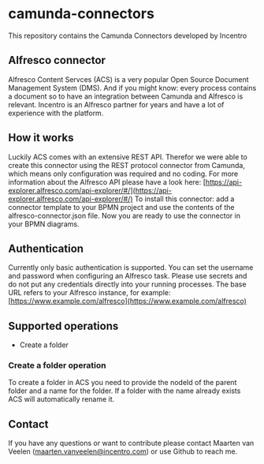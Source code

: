 # camunda-connectors
This repository contains the Camunda Connectors developed by Incentro

## Alfresco connector
Alfresco Content Servces (ACS) is a very popular Open Source Document Management System (DMS). And if you might know: every process contains a document so to have an integration between Camunda and Alfresco is relevant. Incentro is an Alfresco partner for years and have a lot of experience with the platform.

## How it works
Luckily ACS comes with an extensive REST API. Therefor we were able to create this connector using the REST protocol connector from Camunda, which means only configuration was required and no coding. For more information about the Alfresco API please have a look here: [https://api-explorer.alfresco.com/api-explorer/#/](https://api-explorer.alfresco.com/api-explorer/#/) 
To install this connector: add a connector template to your BPMN project and use the contents of the alfresco-connector.json file. Now you are ready to use the connector in your BPMN diagrams.

## Authentication
Currently only basic authentication is supported. You can set the username and password when configuring an Alfresco task. Please use secrets and do not put any credentials directly into your running processes. The base URL refers to your Alfresco instance, for example: [https://www.example.com/alfresco](https://www.example.com/alfresco)

## Supported operations
- Create a folder

### Create a folder operation
To create a folder in ACS you need to provide the nodeId of the parent folder and a name for the folder. If a folder with the name already exists ACS will automatically rename it.

## Contact
If you have any questions or want to contribute please contact Maarten van Veelen (maarten.vanveelen@incentro.com) or use Github to reach me.
